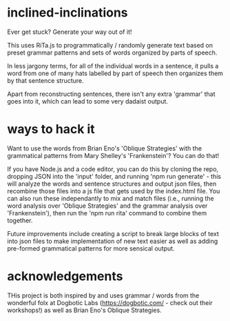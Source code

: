 # inclined-inclinations

Ever get stuck? Generate your way out of it!

This uses RiTa.js to programmatically / randomly generate text based on preset grammar patterns and sets of words organized by parts of speech.

In less jargony terms, for all of the individual words in a sentence, it pulls a word from one of many hats labelled by part of speech then organizes them by that sentence structure.

Apart from reconstructing sentences, there isn't any extra 'grammar' that goes into it, which can lead to some very dadaist output.

# ways to hack it

Want to use the words from Brian Eno's 'Oblique Strategies' with the grammatical patterns from Mary Shelley's 'Frankenstein'? You can do that!

If you have Node.js and a code editor, you can do this by cloning the repo, dropping JSON into the 'input' folder, and running 'npm run generate' - this will analyze the words and sentence structures and output json files, then recombine those files into a js file that gets used by the index.html file. You can also run these independantly to mix and match files (i.e., running the word analysis over 'Oblique Strategies' and the grammar analysis over 'Frankenstein'), then run the 'npm run rita' command to combine them together.

Future improvements include creating a script to break large blocks of text into json files to make implementation of new text easier as well as adding pre-formed grammatical patterns for more sensical output.

# acknowledgements

THis project is both inspired by and uses grammar / words from the wonderful folx at Dogbotic Labs (https://dogbotic.com/ - check out their workshops!) as well as Brian Eno's Oblique Strategies. 